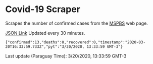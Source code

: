 # Covid-19 Scraper

Scrapes the number of confirmed cases from the [MSPBS](https://www.mspbs.gov.py/covid-19.php) web page.

[JSON Link](https://jmayalag.github.io/covid19-scrape/cases.json)
Updated every 30 minutes.
```
{"confirmed":13,"deaths":0,"recovered":0,"timestamp":"2020-03-20T16:33:59.733Z","pyt":"3/20/2020, 13:33:59 GMT-3"}
```
Last update (Paraguay Time): 3/20/2020, 13:33:59 GMT-3